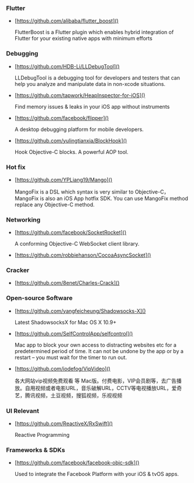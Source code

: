 ### Flutter

* [https://github.com/alibaba/flutter_boost]() 

	FlutterBoost is a Flutter plugin which enables hybrid integration of Flutter for your existing native apps with minimum efforts

### Debugging

* [https://github.com/HDB-Li/LLDebugTool]()

	LLDebugTool is a debugging tool for developers and testers that can help you analyze and manipulate data in non-xcode situations.

* [https://github.com/tapwork/HeapInspector-for-iOS]()

	Find memory issues & leaks in your iOS app without instruments

* [https://github.com/facebook/flipper]()

	A desktop debugging platform for mobile developers.

* [https://github.com/yulingtianxia/BlockHook]()

	Hook Objective-C blocks. A powerful AOP tool.

### Hot fix

* [https://github.com/YPLiang19/Mango]()

	MangoFix is a DSL which syntax is very similar to Objective-C，MangoFix is also an iOS App hotfix SDK. You can use MangoFix method replace any Objective-C method.

### Networking

* [https://github.com/facebook/SocketRocket]()
  
	A conforming Objective-C WebSocket client library.

* [https://github.com/robbiehanson/CocoaAsyncSocket]()

### Cracker

* [https://github.com/8enet/Charles-Crack]()

### Open-source Software

* [https://github.com/yangfeicheung/Shadowsocks-X]()

	Latest ShadowsocksX for Mac OS X 10.9+

* [https://github.com/SelfControlApp/selfcontrol]()

	Mac app to block your own access to distracting websites etc for a predetermined period of time. It can not be undone by the app or by a restart – you must wait for the timer to run out.

* [https://github.com/iodefog/VipVideo]()

	各大网站vip视频免费观看 等 Mac版。付费电影，VIP会员剧等，去广告播放。自用视频或者电影URL，音乐破解URL，CCTV等电视播放URL，爱奇艺，腾讯视频，土豆视频，搜狐视频，乐视视频

### UI Relevant

* [https://github.com/ReactiveX/RxSwift]()

	Reactive Programming


### Frameworks & SDKs

* [https://github.com/facebook/facebook-objc-sdk]()

	Used to integrate the Facebook Platform with your iOS & tvOS apps.
